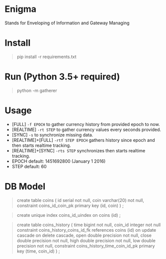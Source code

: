 # Enigma

Stands for Enveloping of Information and Gateway Managing

# Install
> pip install -r requirements.txt

# Run (Python 3.5+ required)
> python -m gatherer

# Usage
- [FULL] `-f EPOCH` to gather currency history from provided epoch to now.
- [REALTIME] `-rt STEP` to gather currency values every seconds provided.
- [SYNC] `-s` to synchronize missing data.
- [REALTIME]+[FULL] `-rtf STEP EPOCH` gathers history since epoch and then starts realtime tracking.
- [REALTIME]+[SYNC] `-rts STEP` synchronizes then starts realtime tracking.
- EPOCH default: 1451692800 (January 1 2016)
- STEP default: 60

# DB Model
>create table coins
(
	id serial not null,
	coin varchar(20) not null,
	constraint coins_id_coin_pk
		primary key (id, coin)
)
;

>create unique index coins_id_uindex
	on coins (id)
;

>create table coins_history
(
	time bigint not null,
	coin_id integer not null
		constraint coins_history_coins_id_fk
			references coins (id)
				on update cascade on delete cascade,
	open double precision not null,
	close double precision not null,
	high double precision not null,
	low double precision not null,
	constraint coins_history_time_coin_id_pk
		primary key (time, coin_id)
)
;

